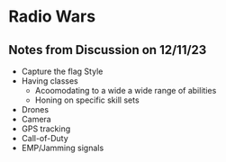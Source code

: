 # Radio Wars

## Notes from Discussion on 12/11/23
- Capture the flag Style
- Having classes
  - Acoomodating to a wide a wide range of abilities
  - Honing on specific skill sets
- Drones
- Camera
- GPS tracking
- Call-of-Duty
- EMP/Jamming signals
